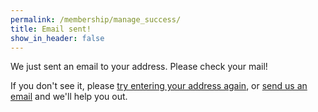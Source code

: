 ```yaml
---
permalink: /membership/manage_success/
title: Email sent!
show_in_header: false
---
```


We just sent an email to <span id="email_addr">your address</span>. Please check your mail!

If you don't see it, please [try entering your address again](/membership), or [send us an email](mailto:{{site.email}}) and we'll help you out.

<script>
    (function () {
        let params = new URLSearchParams(document.location.search);
        let name = params.get("email");

        if (name) {
        document.getElementById("email_addr").innerText = name;

        }

    })();
</script>